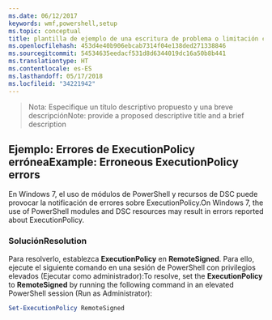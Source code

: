 ```yaml
---
ms.date: 06/12/2017
keywords: wmf,powershell,setup
ms.topic: conceptual
title: plantilla de ejemplo de una escritura de problema o limitación conocida
ms.openlocfilehash: 453d4e40b906ebcab7314f04e138ded271338846
ms.sourcegitcommit: 54534635eedacf531d8d6344019dc16a50b8b441
ms.translationtype: HT
ms.contentlocale: es-ES
ms.lasthandoff: 05/17/2018
ms.locfileid: "34221942"
---
```

><span data-ttu-id="29e85-103">Nota: Especifique un título descriptivo propuesto y una breve descripción</span><span class="sxs-lookup"><span data-stu-id="29e85-103">Note: provide a proposed descriptive title and a brief description</span></span>

## <a name="example-erroneous-executionpolicy-errors"></a><span data-ttu-id="29e85-104">Ejemplo: Errores de ExecutionPolicy errónea</span><span class="sxs-lookup"><span data-stu-id="29e85-104">Example: Erroneous ExecutionPolicy errors</span></span> ##
<span data-ttu-id="29e85-105">En Windows 7, el uso de módulos de PowerShell y recursos de DSC puede provocar la notificación de errores sobre ExecutionPolicy.</span><span class="sxs-lookup"><span data-stu-id="29e85-105">On Windows 7, the use of PowerShell modules and DSC resources may result in errors reported about ExecutionPolicy.</span></span>

### <a name="resolution"></a><span data-ttu-id="29e85-106">Solución</span><span class="sxs-lookup"><span data-stu-id="29e85-106">Resolution</span></span>

<span data-ttu-id="29e85-107">Para resolverlo, establezca **ExecutionPolicy** en **RemoteSigned**. Para ello, ejecute el siguiente comando en una sesión de PowerShell con privilegios elevados (Ejecutar como administrador):</span><span class="sxs-lookup"><span data-stu-id="29e85-107">To resolve, set the **ExecutionPolicy** to **RemoteSigned** by running the following command in an elevated PowerShell session (Run as Administrator):</span></span>

```powershell
Set-ExecutionPolicy RemoteSigned
```
